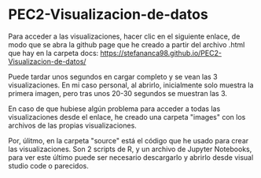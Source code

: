 # PEC2-Visualizacion-de-datos

Para acceder a las visualizaciones, hacer clic en el siguiente enlace, de modo que se abra la github page que he creado a partir del archivo .html que hay en la carpeta docs: https://stefananca98.github.io/PEC2-Visualizacion-de-datos/

Puede tardar unos segundos en cargar completo y se vean las 3 visualizaciones. En mi caso personal, al abrirlo, inicialmente solo muestra la primera imagen, pero tras unos 20-30 segundos se muestran las 3.

En caso de que hubiese algún problema para acceder a todas las visualizaciones desde el enlace, he creado una carpeta "images" con los archivos de las propias visualizaciones.

Por, úlitmo, en la carpeta "source" está el código que he usado para crear las visualizaciones. Son 2 scripts de R, y un archivo de Jupyter Notebooks, para ver este último puede ser necesario descargarlo y abrirlo desde visual studio code o parecidos.
